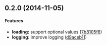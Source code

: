 ## 0.2.0 (2014-11-05)


#### Features

* **loading:** support optional values ([7b8105f8](https://github.com/bloglovin/letatlin/commit/7b8105f8256403afb865c34ef26b9f8b0eb9f35a))
* **logging:** improve logging ([d9aceb11](https://github.com/bloglovin/letatlin/commit/d9aceb119be790a39ef2f916c1109b20494cd968))
